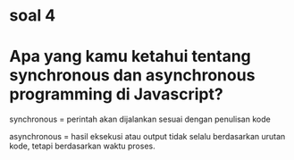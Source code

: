 # soal 4

# Apa yang kamu ketahui tentang synchronous dan asynchronous programming di Javascript?

synchronous = perintah akan dijalankan sesuai dengan penulisan kode

asynchronous = hasil eksekusi atau output tidak selalu berdasarkan urutan kode, tetapi berdasarkan waktu proses.